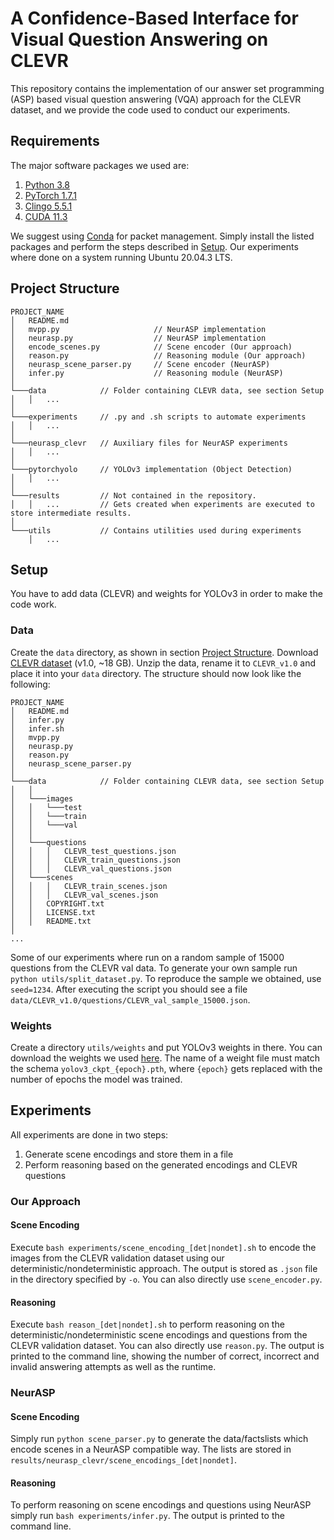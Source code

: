 # A Confidence-Based Interface for Visual Question Answering on CLEVR

This repository contains the implementation of our answer set programming (ASP) based visual question answering (VQA) 
approach for the CLEVR dataset, and we provide the code used to conduct our experiments.

## Requirements

The major software packages we used are:
1. [Python 3.8](https://www.python.org/downloads/)
2. [PyTorch 1.7.1](https://pytorch.org/get-started/previous-versions/)
3. [Clingo 5.5.1](https://potassco.org/clingo/)
4. [CUDA 11.3](https://developer.nvidia.com/cuda-11.3.0-download-archive)

We suggest using [Conda](https://docs.conda.io/en/latest/) for packet management.
Simply install the listed packages and perform the steps described in [Setup](#setup). 
Our experiments where done on a system running Ubuntu 20.04.3 LTS.

## Project Structure

```
PROJECT_NAME
│   README.md
│   mvpp.py                     // NeurASP implementation
│   neurasp.py                  // NeurASP implementation
│   encode_scenes.py            // Scene encoder (Our approach)
│   reason.py                   // Reasoning module (Our approach)
│   neurasp_scene_parser.py     // Scene encoder (NeurASP)
│   infer.py                    // Reasoning module (NeurASP)
│
└───data            // Folder containing CLEVR data, see section Setup
│   │   ...
│
└───experiments     // .py and .sh scripts to automate experiments
│   │   ...
│   
└───neurasp_clevr   // Auxiliary files for NeurASP experiments
│   │   ...
│   
└───pytorchyolo     // YOLOv3 implementation (Object Detection)
│   │   ...
│   
└───results         // Not contained in the repository.
│   │   ...         // Gets created when experiments are executed to store intermediate results.
│   
└───utils           // Contains utilities used during experiments
    │   ...
```

## Setup

You have to add data (CLEVR) and weights for YOLOv3 in order to make the code work.

### Data
    
Create the `data` directory, as shown in section [Project Structure](#project-structure).
Download  [CLEVR dataset](https://cs.stanford.edu/people/jcjohns/clevr/) (v1.0, ~18 GB).
Unzip the data, rename it to `CLEVR_v1.0` and place it into your `data` directory.
The structure should now look like the following:

```
PROJECT_NAME
│   README.md
│   infer.py
│   infer.sh
│   mvpp.py
│   neurasp.py
│   reason.py
│   neurasp_scene_parser.py
│
└───data            // Folder containing CLEVR data, see section Setup
│   │
│   └───images 
│   │   └───test
│   │   └───train
│   │   └───val 
│   │
│   └───questions
│   │   │   CLEVR_test_questions.json
│   │   │   CLEVR_train_questions.json
│   │   │   CLEVR_val_questions.json
│   └───scenes
│   │   │   CLEVR_train_scenes.json
│   │   │   CLEVR_val_scenes.json
│   │   COPYRIGHT.txt
│   │   LICENSE.txt
│   │   README.txt
│
...
```

Some of our experiments where run on a random sample of 15000 questions from the CLEVR val data.
To generate your own sample run `python utils/split_dataset.py`. To reproduce the sample we obtained, use `seed=1234`.
After executing the script you should see a file `data/CLEVR_v1.0/questions/CLEVR_val_sample_15000.json`.

### Weights

Create a directory `utils/weights` and put YOLOv3 weights in there.
You can download the weights we used [here](www.google.com).
The name of a weight file must match the schema `yolov3_ckpt_{epoch}.pth`,
where `{epoch}` gets replaced with the number of epochs the model was trained.

## Experiments

All experiments are done in two steps:

1. Generate scene encodings and store them in a file
2. Perform reasoning based on the generated encodings and CLEVR questions

### Our Approach

#### Scene Encoding

Execute `bash experiments/scene_encoding_[det|nondet].sh` to encode the images from
the CLEVR validation dataset using our deterministic/nondeterministic approach. The output
is stored as `.json` file in the directory specified by `-o`. You can also directly use
`scene_encoder.py`.

#### Reasoning

Execute `bash reason_[det|nondet].sh` to perform reasoning on the deterministic/nondeterministic
scene encodings and questions from the CLEVR validation dataset. You can also directly use
`reason.py`. The output is printed to the command line, showing the number of correct, incorrect
and invalid answering attempts as well as the runtime.

### NeurASP

#### Scene Encoding

Simply run `python scene_parser.py` to generate the data/factslists which encode scenes
in a NeurASP compatible way. The lists are stored in `results/neurasp_clevr/scene_encodings_[det|nondet]`.

#### Reasoning

To perform reasoning on scene encodings and questions using NeurASP simply run
`bash experiments/infer.py`. The output is printed to the command line.